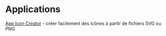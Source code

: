 # Applications

[App Icon Creator](AppIconCreator/) - créer facilement des icônes à partir de fichiers SVG ou PNG
